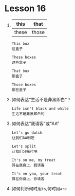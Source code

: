 # Lesson 16

1. | this  | that  |
   | ----- | ----- |
   | these | those |

   ```
   This box
   这盒子

   These boxes
   这些盒子

   That box
   那盒子

   Those boxes
   那些盒子
   ```

2. 如何表达“生活不是非黑即白”？

   ```
   Life isn't black and white
   生活不是非黑即白的
   ```

3. 如何表达“我请客”或“AA”

   ```
   Let's go dutch
   让我们AA制吧

   Let's split
   让我们分账付吧

   It's on me, my treat
   算在我身上，我请客

   It's on you, your treat
   算在你身上，你请客
   ```

4. 如何判断何时用`is`,何时用`are`
